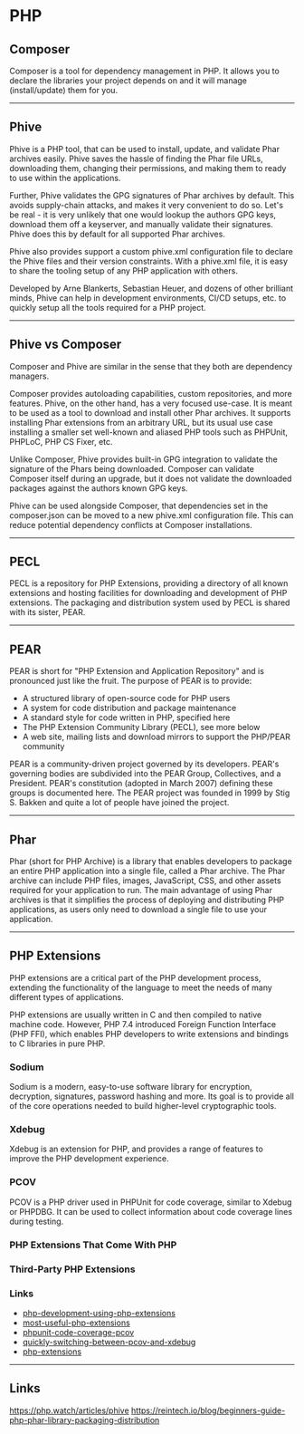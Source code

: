 # PHP


## Composer

Composer is a tool for dependency management in PHP. It allows you to declare the libraries your project depends on 
and it will manage (install/update) them for you.

---

## Phive

Phive is a PHP tool, that can be used to install, update, and validate Phar archives easily. Phive saves the hassle 
of finding the Phar file URLs, downloading them, changing their permissions, and making them to ready to use within 
the applications.

Further, Phive validates the GPG signatures of Phar archives by default. This avoids supply-chain attacks, and makes 
it very convenient to do so. Let's be real - it is very unlikely that one would lookup the authors GPG keys, download 
them off a keyserver, and manually validate their signatures. Phive does this by default for all supported Phar 
archives.

Phive also provides support a custom phive.xml configuration file to declare the Phive files and their version 
constraints. With a phive.xml file, it is easy to share the tooling setup of any PHP application with others.

Developed by Arne Blankerts, Sebastian Heuer, and dozens of other brilliant minds, Phive can help in development 
environments, CI/CD setups, etc. to quickly setup all the tools required for a PHP project.

---

## Phive vs Composer

Composer and Phive are similar in the sense that they both are dependency managers.

Composer provides autoloading capabilities, custom repositories, and more features. Phive, on the other hand, has a 
very focused use-case. It is meant to be used as a tool to download and install other Phar archives. It supports 
installing Phar extensions from an arbitrary URL, but its usual use case installing a smaller set well-known and 
aliased PHP tools such as PHPUnit, PHPLoC, PHP CS Fixer, etc.

Unlike Composer, Phive provides built-in GPG integration to validate the signature of the Phars being downloaded. 
Composer can validate Composer itself during an upgrade, but it does not validate the downloaded packages against the 
authors known GPG keys.

Phive can be used alongside Composer, that dependencies set in the composer.json can be moved to a new phive.xml 
configuration file. This can reduce potential dependency conflicts at Composer installations.

---

## PECL

PECL is a repository for PHP Extensions, providing a directory of all known extensions and hosting facilities for 
downloading and development of PHP extensions. The packaging and distribution system used by PECL is shared with its 
sister, PEAR.

---

## PEAR

PEAR is short for "PHP Extension and Application Repository" and is pronounced just like the fruit. The purpose of 
PEAR is to provide:

- A structured library of open-source code for PHP users
- A system for code distribution and package maintenance
- A standard style for code written in PHP, specified here
- The PHP Extension Community Library (PECL), see more below
- A web site, mailing lists and download mirrors to support the PHP/PEAR community

PEAR is a community-driven project governed by its developers. PEAR's governing bodies are subdivided into the PEAR Group, Collectives, and a President. PEAR's constitution (adopted in March 2007) defining these groups is documented here. The PEAR project was founded in 1999 by Stig S. Bakken and quite a lot of people have joined the project.

---

## Phar

Phar (short for PHP Archive) is a library that enables developers to package an entire PHP application into a single 
file, called a Phar archive. The Phar archive can include PHP files, images, JavaScript, CSS, and other assets required 
for your application to run. The main advantage of using Phar archives is that it simplifies the process of deploying 
and distributing PHP applications, as users only need to download a single file to use your application.

---

## PHP Extensions
PHP extensions are a critical part of the PHP development process, extending the functionality of the language to meet 
the needs of many different types of applications. 

PHP extensions are usually written in C and then compiled to native machine code. However, PHP 7.4 introduced 
Foreign Function Interface (PHP FFI), which enables PHP developers to write extensions and bindings to C libraries in 
pure PHP.

### Sodium
Sodium is a modern, easy-to-use software library for encryption, decryption, signatures, password hashing and more. 
Its goal is to provide all of the core operations needed to build higher-level cryptographic tools.

### Xdebug
Xdebug is an extension for PHP, and provides a range of features to improve the PHP development experience.

### PCOV
PCOV is a PHP driver used in PHPUnit for code coverage, similar to Xdebug or PHPDBG. It can be used to collect 
information about code coverage lines during testing.



### PHP Extensions That Come With PHP

### Third-Party PHP Extensions

### Links
- [php-development-using-php-extensions](https://www.zend.com/blog/php-development-using-php-extensions)
- [most-useful-php-extensions](https://hostry.com/blog/top-most-useful-php-extensions/?d=1)
- [phpunit-code-coverage-pcov](https://geshan.com.np/blog/2020/11/phpunit-code-coverage-pcov/)
- [quickly-switching-between-pcov-and-xdebug](https://localheinz.com/articles/2020/05/16/quickly-switching-between-pcov-and-xdebug/)
- [php-extensions](https://docs.php.earth/docker/php-extensions/)



---

## Links

https://php.watch/articles/phive
https://reintech.io/blog/beginners-guide-php-phar-library-packaging-distribution


